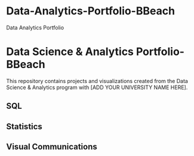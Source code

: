 # Data-Analytics-Portfolio-BBeach
Data Analytics Portfolio
# Data Science & Analytics Portfolio-BBeach
This repository contains projects and visualizations created from the Data Science & Analytics program with [ADD YOUR UNIVERSITY NAME HERE].

## SQL

## Statistics

## Visual Communications
